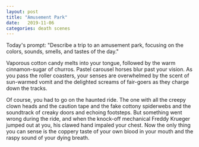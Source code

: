 ```yaml
---
layout: post
title: "Amusement Park"
date:   2019-11-06
categories: death scenes
---
```

Today's prompt: "Describe a trip to an amusement park, focusing on the colors, sounds, smells, and tastes of the day."

Vaporous cotton candy melts into your tongue, followed by the warm cinnamon-sugar of churros. Pastel carousel horses blur past your vision. As you pass the roller coasters, your senses are overwhelmed by the scent of sun-warmed vomit and the delighted screams of fair-goers as they charge down the tracks.

Of course, you had to go on the haunted ride. The one with all the creepy clown heads and the caution tape and the fake cottony spiderwebs and the soundtrack of creaky doors and echoing footsteps. But something went wrong during the ride, and when the knock-off mechanical Freddy Krueger jumped out at you, his clawed hand impaled your chest. Now the only thing you can sense is the coppery taste of your own blood in your mouth and the raspy sound of your dying breath.
